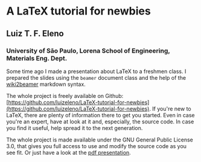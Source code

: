 # A LaTeX tutorial for newbies

## Luiz T. F. Eleno

### University of São Paulo, Lorena School of Engineering, Materials Eng. Dept.

Some time ago I made a presentation about LaTeX to a freshmen class. I prepared the slides using the `beamer` document class and the help of the [wiki2beamer] markdown syntax.

The whole project is freely available on Github: [https://github.com/luizeleno/LaTeX-tutorial-for-newbies](https://github.com/luizeleno/LaTeX-tutorial-for-newbies). If you're new to LaTeX, there are plenty of information there to get you started. Even in case you're an expert, have at look at it and, especially, the source code. In case you find it useful, help spread it to the next generation.

The whole project is made available under the GNU General Public License 3.0, that gives you full access to use and modify the source code as you see fit. Or just have a look at the [pdf presentation](https://github.com/luizeleno/LaTeX-tutorial-for-newbies/raw/master/Latex-Tutorial-Eleno-v1_1.pdf).

[wiki2beamer]: https://wiki2beamer.github.io/
